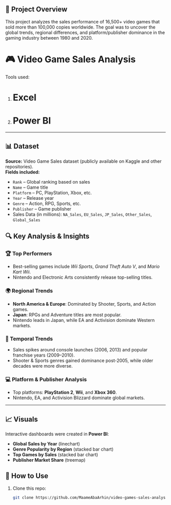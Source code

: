 
## 📌 Project Overview 
This project analyzes the sales performance of 16,500+ video games that sold more than 100,000 copies worldwide.   The goal was to uncover the global trends, regional differences, and platform/publisher dominance in the gaming industry between 1980 and 2020.  
# 🎮 Video Game Sales Analysis 

Tools used:  
1. # Excel
2. # Power BI
---

## 📊 Dataset
**Source:** Video Game Sales dataset (publicly available on Kaggle and other repositories).  
**Fields included:**
- `Rank` – Global ranking based on sales  
- `Name` – Game title  
- `Platform` – PC, PlayStation, Xbox, etc.  
- `Year` – Release year  
- `Genre` – Action, RPG, Sports, etc.  
- `Publisher` – Game publisher  
- Sales Data (in millions): `NA_Sales`, `EU_Sales`, `JP_Sales`, `Other_Sales`, `Global_Sales`

## 🔍 Key Analysis & Insights

### 🏆 Top Performers
- Best-selling games include *Wii Sports*, *Grand Theft Auto V*, and *Mario Kart Wii*.  
- Nintendo and Electronic Arts consistently release top-selling titles.

### 🌍 Regional Trends
- **North America & Europe**: Dominated by Shooter, Sports, and Action games.  
- **Japan**: RPGs and Adventure titles are most popular.  
- Nintendo leads in Japan, while EA and Activision dominate Western markets.

### 📅 Temporal Trends
- Sales spikes around console launches (2006, 2013) and popular franchise years (2009–2010).  
- Shooter & Sports genres gained dominance post-2005, while older decades were more diverse.  

### 💻 Platform & Publisher Analysis
- Top platforms: **PlayStation 2**, **Wii**, and **Xbox 360**.  
- Nintendo, EA, and Activision Blizzard dominate global markets.

---

## 📈 Visuals
Interactive dashboards were created in **Power BI**:  
- **Global Sales by Year** (linechart)  
- **Genre Popularity by Region** (stacked bar chart)  
- **Top Games by Sales** (stacked bar chart)  
- **Publisher Market Share** (treemap)  


## 🚀 How to Use
1. Clone this repo:
   ```bash
   git clone https://github.com/MaameAbaArhin/video-games-sales-analysis.git
